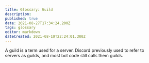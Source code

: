 ```yaml
---
title: Glossary: Guild
description: 
published: true
date: 2021-08-27T17:34:24.200Z
tags: glossary
editor: markdown
dateCreated: 2021-08-10T22:24:01.300Z
---
```


A guild is a term used for a server. Discord previously used to refer to servers as guilds, and most bot code still calls them guilds.